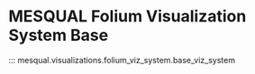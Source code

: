 # MESQUAL Folium Visualization System Base

::: mesqual.visualizations.folium_viz_system.base_viz_system